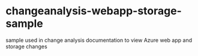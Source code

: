 # changeanalysis-webapp-storage-sample
sample used in change analysis documentation to view Azure web app and storage changes
